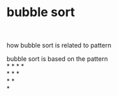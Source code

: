 <h1>bubble sort</h1>
<br>
<p>how bubble sort is related to pattern</p>
<p>bubble sort is based on the pattern<br>
* * * * <br>
* * * <br>
* * <br>
* <br> 

